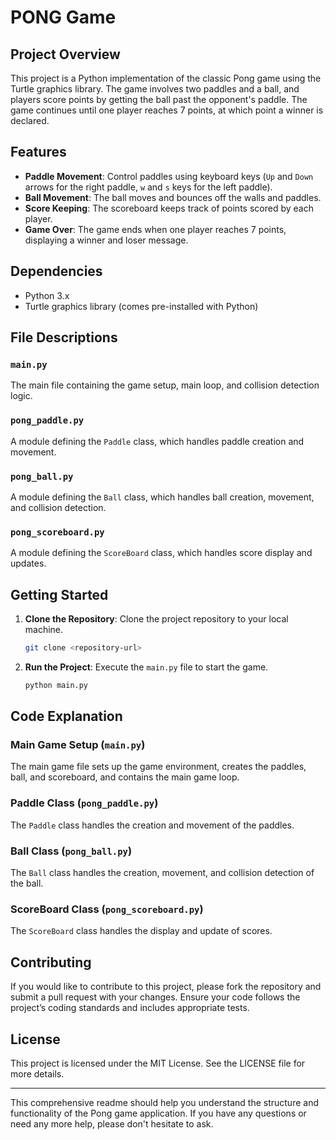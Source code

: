 # PONG Game

## Project Overview

This project is a Python implementation of the classic Pong game using the Turtle graphics library. The game involves two paddles and a ball, and players score points by getting the ball past the opponent's paddle. The game continues until one player reaches 7 points, at which point a winner is declared.

## Features

- **Paddle Movement**: Control paddles using keyboard keys (`Up` and `Down` arrows for the right paddle, `w` and `s` keys for the left paddle).
- **Ball Movement**: The ball moves and bounces off the walls and paddles.
- **Score Keeping**: The scoreboard keeps track of points scored by each player.
- **Game Over**: The game ends when one player reaches 7 points, displaying a winner and loser message.

## Dependencies

- Python 3.x
- Turtle graphics library (comes pre-installed with Python)

## File Descriptions

### `main.py`

The main file containing the game setup, main loop, and collision detection logic.

### `pong_paddle.py`

A module defining the `Paddle` class, which handles paddle creation and movement.

### `pong_ball.py`

A module defining the `Ball` class, which handles ball creation, movement, and collision detection.

### `pong_scoreboard.py`

A module defining the `ScoreBoard` class, which handles score display and updates.

## Getting Started

1. **Clone the Repository**: Clone the project repository to your local machine.
   ```bash
   git clone <repository-url>
   ```

2. **Run the Project**: Execute the `main.py` file to start the game.
   ```bash
   python main.py
   ```

## Code Explanation

### Main Game Setup (`main.py`)

The main game file sets up the game environment, creates the paddles, ball, and scoreboard, and contains the main game loop.

### Paddle Class (`pong_paddle.py`)

The `Paddle` class handles the creation and movement of the paddles.


### Ball Class (`pong_ball.py`)

The `Ball` class handles the creation, movement, and collision detection of the ball.

### ScoreBoard Class (`pong_scoreboard.py`)

The `ScoreBoard` class handles the display and update of scores.


## Contributing

If you would like to contribute to this project, please fork the repository and submit a pull request with your changes. Ensure your code follows the project’s coding standards and includes appropriate tests.

## License

This project is licensed under the MIT License. See the LICENSE file for more details.

---

This comprehensive readme should help you understand the structure and functionality of the Pong game application. If you have any questions or need any more help, please don't hesitate to ask.
